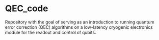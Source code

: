 # QEC_code
Repository with the goal of serving as an introduction to running quantum error correction (QEC) algorithms on a low-latency cryogenic electronics module for the readout and control of qubits.
